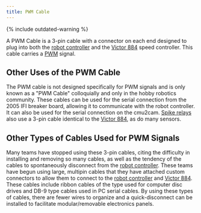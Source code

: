 ```yaml
---
title: PWM Cable
---
```


{% include outdated-warning %}

A PWM Cable is a 3-pin cable with a connector on each end designed to plug into
both the [robot controller](robot-controller) and the [Victor 884](victor-884)
speed controller. This cable carries a [PWM](pwm) signal.


## Other Uses of the PWM Cable

The PWM cable is not designed specifically for PWM signals and is only known
as a "PWM Cable" colloquially and only in the hobby robotics community. These
cables can be used for the serial connection from the 2005 IFI breaker board,
allowing it to communicate with the robot controller. It can also be used for
the serial connection on the cmu2cam. [Spike relays](spike-relay) also use a
3-pin cable identical to the [Victor 884](victor-884), as do many sensors.


## Other Types of Cables Used for PWM Signals

Many teams have stopped using these 3-pin cables, citing the difficulty in
installing and removing so many cables, as well as the tendency of the cables to
spontaneously disconnect from the [robot controller](robot-controller). These
teams have begun using large, multipin cables that they have attached custom
connectors to allow them to connect to the [robot controller](robot-controller)
and [Victor 884](victor-884). These cables include ribbon cables
of the type used for computer disc drives and DB-9 type cables used in PC serial
cables. By using these types of cables, there are fewer wires to organize and a
quick-disconnect can be installed to facilitate modular/removable electronics
panels.
